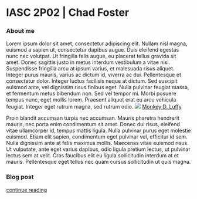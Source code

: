 # IASC 2P02 | Chad Foster
### About me

Lorem ipsum dolor sit amet, consectetur adipiscing elit. Nullam nisl magna, euismod a sapien ut, consectetur dapibus augue. Duis eleifend egestas nunc nec volutpat. Ut fringilla felis augue, eu placerat tellus gravida sit amet. Donec sagittis justo in metus interdum vestibulum a vitae nisi. Suspendisse fringilla arcu at ipsum varius, et malesuada risus aliquet. Integer purus mauris, varius ac dictum id, viverra ac dui. Pellentesque et consectetur dolor. Integer luctus facilisis neque at dictum. Sed suscipit euismod ante, vel dignissim risus finibus eget. Nulla pulvinar feugiat massa, et fermentum metus bibendum non. Sed vel tempor mi. Morbi posuere tempus nunc, eget mollis lorem. Praesent aliquet erat eu arcu vehicula feugiat. Integer eget rutrum magna, sed rutrum odio.
![](images/0442277498_5a1c69eb13_o.png)
[Monkey D. Luffy](http://kissanime.ru/Anime/One-Piece) 

Proin blandit accumsan turpis nec accumsan. Mauris pharetra hendrerit mauris, nec porta enim condimentum sit amet. Donec dui risus, eleifend vitae ullamcorper id, tempus mattis ligula. Nulla pulvinar purus eget molestie euismod. Etiam elit sapien, condimentum eget pulvinar vel, efficitur id sem. Nulla dignissim ante at felis maximus mollis. Maecenas vitae euismod risus. Ut vulputate, ante eget varius dapibus, odio ligula pretium lectus, ut pulvinar lectus sem at velit. Cras faucibus elit eu ligula sollicitudin interdum at et mauris. Pellentesque eget tellus nec quam cursus sollicitudin ut quis magna.

### Blog post

[continue reading](blog)
